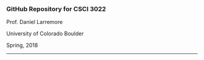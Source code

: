 ### GitHub Repository for CSCI 3022 


Prof. Daniel Larremore

University of Colorado Boulder

Spring, 2018

***